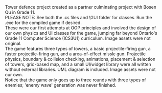 Tower defence project created as a partner culminating project with Bosen Qu in Grade 11.\
PLEASE NOTE: See both the .cs files and \GUI folder for classes. Run the .exe for the compiled game if desired.\
These were our first attempts at OOP principles and involved the design of our own physics and UI classes for the game, jumping far beyond Ontario's Grade 11 Computer Science (ICS3U1) curriculum. Image assets were not original.\
The game features three types of towers, a basic projectile-firing gun, a faster projectile-firing gun, and a area-of-effect missle gun. Projectile physics, boundary & collision checking, animations, placement & selection of towers, grid-based map, and a small UI/widget library were all written without external libraries. UML diagram is included. Image assets were not our own.\
Notice that the game only goes up to three rounds with three types of enemies; 'enemy wave' generation was never finished.
